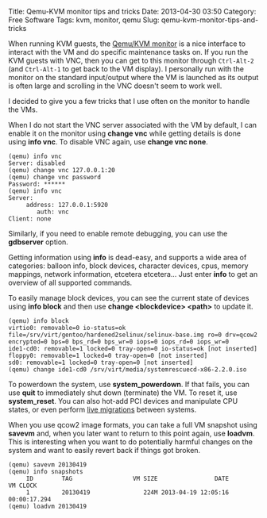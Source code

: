 Title: Qemu-KVM monitor tips and tricks
Date: 2013-04-30 03:50
Category: Free Software
Tags: kvm, monitor, qemu
Slug: qemu-kvm-monitor-tips-and-tricks

When running KVM guests, the [Qemu/KVM
monitor](https://en.wikibooks.org/wiki/QEMU/Monitor) is a nice interface
to interact with the VM and do specific maintenance tasks on. If you run
the KVM guests with VNC, then you can get to this monitor through
`Ctrl-Alt-2` (and `Ctrl-Alt-1` to get back to the VM display). I
personally run with the monitor on the standard input/output where the
VM is launched as its output is often large and scrolling in the VNC
doesn't seem to work well.

I decided to give you a few tricks that I use often on the monitor to
handle the VMs.

When I do not start the VNC server associated with the VM by default, I
can enable it on the monitor using **change vnc** while getting details
is done using **info vnc**. To disable VNC again, use **change vnc
none**.

    (qemu) info vnc
    Server: disabled
    (qemu) change vnc 127.0.0.1:20
    (qemu) change vnc password
    Password: ******
    (qemu) info vnc
    Server:
         address: 127.0.0.1:5920
            auth: vnc
    Client: none

Similarly, if you need to enable remote debugging, you can use the
**gdbserver** option.

Getting information using **info** is dead-easy, and supports a wide
area of categories: balloon info, block devices, character devices,
cpus, memory mappings, network information, etcetera etcetera... Just
enter **info** to get an overview of all supported commands.

To easily manage block devices, you can see the current state of devices
using **info block** and then use **change &lt;blockdevice&gt;
&lt;path&gt;** to update it.

    (qemu) info block
    virtio0: removable=0 io-status=ok file=/srv/virt/gentoo/hardened2selinux/selinux-base.img ro=0 drv=qcow2 encrypted=0 bps=0 bps_rd=0 bps_wr=0 iops=0 iops_rd=0 iops_wr=0
    ide1-cd0: removable=1 locked=0 tray-open=0 io-status=ok [not inserted]
    floppy0: removable=1 locked=0 tray-open=0 [not inserted]
    sd0: removable=1 locked=0 tray-open=0 [not inserted]
    (qemu) change ide1-cd0 /srv/virt/media/systemrescuecd-x86-2.2.0.iso

To powerdown the system, use **system\_powerdown**. If that fails, you
can use **quit** to immediately shut down (terminate) the VM. To reset
it, use **system\_reset**. You can also hot-add PCI devices and
manipulate CPU states, or even perform [live
migrations](http://www.linux-kvm.org/page/Migration) between systems.

When you use qcow2 image formats, you can take a full VM snapshot using
**savevm** and, when you later want to return to this point again, use
**loadvm**. This is interesting when you want to do potentially harmful
changes on the system and want to easily revert back if things got
broken.

    (qemu) savevm 20130419
    (qemu) info snapshots
         ID        TAG                 VM SIZE                DATE       VM CLOCK
         1         20130419               224M 2013-04-19 12:05:16   00:00:17.294
    (qemu) loadvm 20130419
